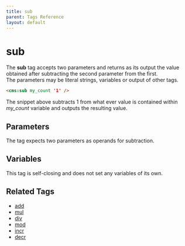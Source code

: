 ```yaml
---
title: sub
parent: Tags Reference
layout: default
---
```


# sub

The **sub** tag accepts two parameters and returns as its output the value obtained after subtracting the second parameter from the first.<br/>
The parameters may be literal strings, variables or output of other tags.

```html
<cms:sub my_count '1' />
```

The snippet above subtracts 1 from what ever value is contained within *my_count* variable and outputs the resulting value.

## Parameters

The tag expects two parameters as operands for subtraction.

## Variables

This tag is self-closing and does not set any variables of its own.

## Related Tags

* [add](./add.html)
* [mul](./mul.html)
* [div](./div.html)
* [mod](./mod.html)
* [incr](./incr.html)
* [decr](./decr.html)
